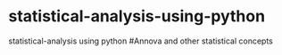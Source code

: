 # statistical-analysis-using-python
statistical-analysis using python #Annova and other statistical concepts
